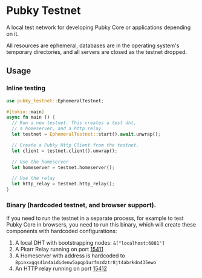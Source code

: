 # Pubky Testnet

A local test network for developing Pubky Core or applications depending on it.

All resources are ephemeral, databases are in the operating system's temporary directories, and all servers are closed as the testnet dropped.

## Usage

### Inline testing

```rust
use pubky_testnet::EphemeralTestnet;

#[tokio::main]
async fn main () {
  // Run a new testnet. This creates a test dht,
  // a homeserver, and a http relay.
  let testnet = EphemeralTestnet::start().await.unwrap();

  // Create a Pubky Http Client from the testnet.
  let client = testnet.client().unwrap();

  // Use the homeserver
  let homeserver = testnet.homeserver();

  // Use the relay
  let http_relay = testnet.http_relay();
}
```

### Binary (hardcoded testnet, and browser support).

If you need to run the testnet in a separate process, for example to test Pubky Core in browsers, you need to run this binary, which will create these components with hardcoded configurations:

1. A local DHT with bootstrapping nodes: `&["localhost:6881"]`
2. A Pkarr Relay running on port [15411](pubky_common::constants::testnet_ports::PKARR_RELAY)
3. A Homeserver with address is hardcoded to `8pinxxgqs41n4aididenw5apqp1urfmzdztr8jt4abrkdn435ewo`
4. An HTTP relay running on port [15412](pubky_common::constants::testnet_ports::HTTP_RELAY)
